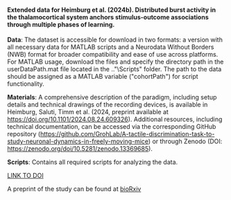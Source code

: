 #### Extended data for Heimburg et al. (2024b). Distributed burst activity in the thalamocortical system anchors stimulus-outcome associations through multiple phases of learning.

**Data**: The dataset is accessible for download in two formats: a version with all necessary data for MATLAB scripts and a Neurodata Without Borders (NWB) format for broader compatibility and ease of use across platforms. For MATLAB usage, download the files and specify the directory path in the userDataPath.mat file located in the .."\Scripts" folder. The path to the data should be assigned as a MATLAB variable ("cohortPath") for script functionality.

**Materials**: A comprehensive description of the paradigm, including setup details and technical drawings of the recording devices, is available in Heimburg, Saluti, Timm et al. (2024, preprint available at https://doi.org/10.1101/2024.08.24.609326). Additional resources, including technical documentation, can be accessed via the corresponding GitHub repository (https://github.com/GrohLab/A-tactile-discrimination-task-to-study-neuronal-dynamics-in-freely-moving-mice) or through Zenodo (DOI: https://zenodo.org/doi/10.5281/zenodo.13369685).

**Scripts**: Contains all required scripts for analyzing the data.

[LINK TO DOI](https://www.youtube.com/watch?v=dQw4w9WgXcQ)

A preprint of the study can be found at [bioRxiv](https://www.biorxiv.org/)
